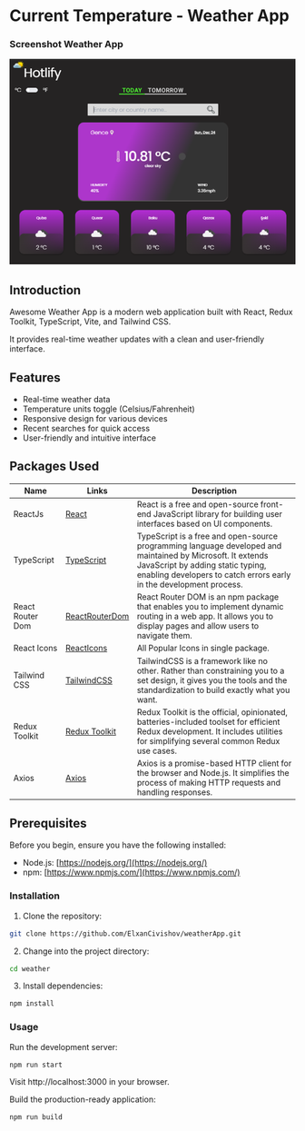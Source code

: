 # Current Temperature - Weather App

### Screenshot Weather App

![App Screenshot](./public/snapWeather.png)

## Introduction
Awesome Weather App is a modern web application built with React, Redux Toolkit, TypeScript, Vite, and Tailwind CSS. 

It provides real-time weather updates with a clean and user-friendly interface.

## Features
- Real-time weather data
- Temperature units toggle (Celsius/Fahrenheit)
- Responsive design for various devices
- Recent searches for quick access
- User-friendly and intuitive interface



## Packages Used


<!-- prettier-ignore -->
| Name                  | Links | Description |
|-----------------------| ------| ----------- |
| ReactJs               | [React](https://reactjs.org/) | React is a free and open-source front-end JavaScript library for building user interfaces based on UI components.|
| TypeScript   | [TypeScript](https://www.typescriptlang.org/)  | TypeScript is a free and open-source programming language developed and maintained by Microsoft. It extends JavaScript by adding static typing, enabling developers to catch errors early in the development process.|
| React Router Dom      | [ReactRouterDom](https://reactrouter.com/en/main) | React Router DOM is an npm package that enables you to implement dynamic routing in a web app. It allows you to display pages and allow users to navigate them. |
| React Icons           | [ReactIcons](https://react-icons.github.io/react-icons/) | All Popular Icons in single package. |
| Tailwind CSS          | [TailwindCSS](https://tailwindcss.com/) | TailwindCSS is a framework like no other. Rather than constraining you to a set design, it gives you the tools and the standardization to build exactly what you want.|
| Redux Toolkit                    | [Redux Toolkit](https://redux-toolkit.js.org/) | Redux Toolkit is the official, opinionated, batteries-included toolset for efficient Redux development. It includes utilities for simplifying several common Redux use cases. |
| Axios   | [Axios](https://axios-http.com/) | Axios is a promise-based HTTP client for the browser and Node.js. It simplifies the process of making HTTP requests and handling responses. |



## Prerequisites

Before you begin, ensure you have the following installed:

- Node.js: [https://nodejs.org/](https://nodejs.org/)
- npm: [https://www.npmjs.com/](https://www.npmjs.com/)

### Installation
 1. Clone the repository:
  ```bash
  git clone https://github.com/ElxanCivishov/weatherApp.git
  ```
 2. Change into the project directory:
 ```bash
 cd weather
 ```
 3. Install dependencies:
 ```bash
 npm install
 ```

### Usage

Run the development server:
 ```bash
 npm run start
 ```
Visit http://localhost:3000 in your browser.

Build the production-ready application:
 ```bash
npm run build
 ```



